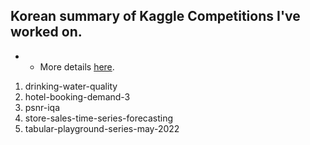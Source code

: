 ## Korean summary of Kaggle Competitions I've worked on.
- - More details <a href="https://www.kaggle.com/byunghyun23">here</a>.
1. drinking-water-quality
2. hotel-booking-demand-3
3. psnr-iqa
4. store-sales-time-series-forecasting
5. tabular-playground-series-may-2022

